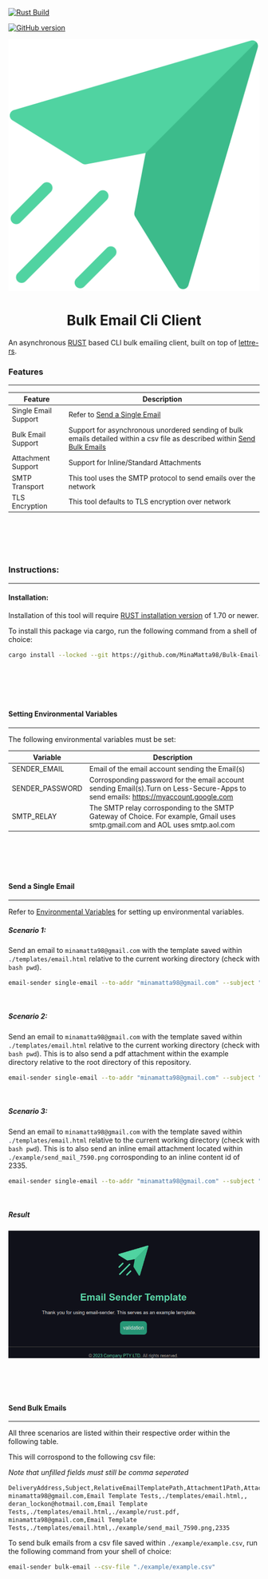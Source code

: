 [![Rust Build](https://github.com/MinaMatta98/Bulk-Email-Cli-CLient/actions/workflows/rust.yml/badge.svg)](https://github.com/MinaMatta98/Bulk-Email-Cli-CLient/actions/workflows/rust.yml)

[![GitHub version](https://img.shields.io/github/v/tag/MinaMatta98/Bulk-Email-Cli-CLient?label=Version)](https://github.com/MinaMatta98/Bulk-Email-Cli-CLient/releases)



<div align="center">
    <img src="./example/send-mail-7590.svg"/>
</div>

<h1 align="center">
    Bulk Email Cli Client
</h1>

An asynchronous [RUST](https://www.rust-lang.org/) based CLI bulk emailing client, built on top of [lettre-rs](https://github.com/lettre/lettre).


### Features
---

|Feature|Description|
|-------|-----------|
|Single Email Support| Refer to [Send a Single Email](#send-a-single-email)|
|Bulk Email Support| Support for asynchronous unordered sending of bulk emails detailed within a csv file as described within [Send Bulk Emails](#send-bulk-emails) |
|Attachment Support| Support for Inline/Standard Attachments |
|SMTP Transport| This tool uses the SMTP protocol to send emails over the network |
|TLS Encryption| This tool defaults to TLS encryption over network|

<br/>
<br/>
<br/>
<br/>

### Instructions:
---

#### Installation:
Installation of this tool will require [RUST installation version](https://www.rust-lang.org/tools/install) of 1.70 or newer.

To install this package via cargo, run the following command from a shell of choice:

```bash
cargo install --locked --git https://github.com/MinaMatta98/Bulk-Email-Cli-CLient.git
```

<br/>
<br/>
<br/>
<br/>

#### Setting Environmental Variables
---
The following environmental variables must be set:

|Variable|Description|
|-------|-----------|
|SENDER_EMAIL|Email of the email account sending the Email(s) |
|SENDER_PASSWORD|Corrosponding password for the email account sending Email(s).Turn on Less-Secure-Apps to send emails: https://myaccount.google.com |
|SMTP_RELAY|The SMTP relay corrosponding to the SMTP Gateway of Choice. For example, Gmail uses smtp.gmail.com and AOL uses smtp.aol.com |

<br/>
<br/>
<br/>
<br/>

#### Send a Single Email
---
Refer to [Environmental Variables](#environmental-variables) for setting up environmental variables.


##### Scenario 1:
Send an email to `minamatta98@gmail.com` with the template saved within `./templates/email.html` relative to the current working directory (check with ```bash pwd```).

```bash
email-sender single-email --to-addr "minamatta98@gmail.com" --subject "Email Testing CLI" --email-template "./templates/email.html"
```

<br/>

##### Scenario 2:
Send an email to `minamatta98@gmail.com` with the template saved within `./templates/email.html` relative to the current working directory (check with ```bash pwd```).
This is to also send a pdf attachment within the example directory relative to the root directory of this repository.

```bash
email-sender single-email --to-addr "minamatta98@gmail.com" --subject "Email Testing CLI" --email-template "./templates/email.html" --attachment-1-path "./example/rust.pdf"
```
<br/>

##### Scenario 3:
Send an email to `minamatta98@gmail.com` with the template saved within `./templates/email.html` relative to the current working directory (check with ```bash pwd```).
This is to also send an inline email attachment located within `./example/send_mail_7590.png` corrosponding to an inline content id of 2335.

```bash
email-sender single-email --to-addr "minamatta98@gmail.com" --subject "Email Testing CLI" --email-template "./templates/email.html" --attachment-1-path "./example/send_mail_7590.png" --attachment-1-inline-content-id 2335
```

<br/>

##### Result

<div align="center">
    <img src="./Showcase/Example Email.png"/>
</div>

<br/>
<br/>
<br/>
<br/>

#### Send Bulk Emails
---
All three scenarios are listed within their respective order within the following table.

This will corrospond to the following csv file:

_Note that unfilled fields must still be comma seperated_

```csv
DeliveryAddress,Subject,RelativeEmailTemplatePath,Attachment1Path,Attachment1InlineContentId
minamatta98@gmail.com,Email Template Tests,./templates/email.html,,
deran_lockon@hotmail.com,Email Template Tests,./templates/email.html,./example/rust.pdf,
minamatta98@gmail.com,Email Template Tests,./templates/email.html,./example/send_mail_7590.png,2335
```

To send bulk emails from a csv file saved within `./example/example.csv`, run the following command from your shell of choice:

```bash
email-sender bulk-email --csv-file "./example/example.csv"
```


